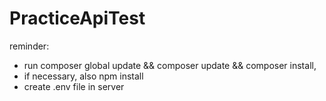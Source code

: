 # PracticeApiTest
reminder: 
- run composer global update && composer update && composer install,
- if necessary, also npm install
- create .env file in server